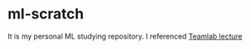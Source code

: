 # ml-scratch

It is my personal ML studying repository. I referenced [Teamlab lecture](https://github.com/TEAMLAB-Lecture/web-programming)
